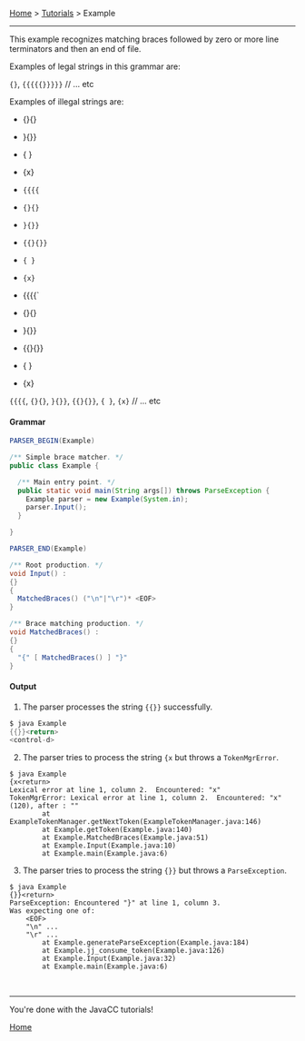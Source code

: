 [Home](../index.md) > [Tutorials](index.md) > Example

---

This example recognizes matching braces followed by zero or more line terminators and then an end of file.

Examples of legal strings in this grammar are:

`{}`, `{{{{{}}}}}` // ... etc

Examples of illegal strings are:

* {}{}
* }{}}
* { }
* {x}

* `{{{{`
* `{}{}`
* `}{}}`
* `{{}{}}`
* `{ }`
* `{x}`

* {{{{`
* {}{}
* }{}}
* {{}{}}
* { }
* {x}

`{{{{`, `{}{}`, `}{}}`, `{{}{}}`, `{ }`, `{x}` // ... etc

#### Grammar
```java
PARSER_BEGIN(Example)

/** Simple brace matcher. */
public class Example {

  /** Main entry point. */
  public static void main(String args[]) throws ParseException {
    Example parser = new Example(System.in);
    parser.Input();
  }

}

PARSER_END(Example)

/** Root production. */
void Input() :
{}
{
  MatchedBraces() ("\n"|"\r")* <EOF>
}

/** Brace matching production. */
void MatchedBraces() :
{}
{
  "{" [ MatchedBraces() ] "}"
}
```

#### Output

1. The parser processes the string `{{}}` successfully.

```java
$ java Example
{{}}<return>
<control-d>
```

2. The parser tries to process the string `{x` but throws a `TokenMgrError`.

```
$ java Example
{x<return>
Lexical error at line 1, column 2.  Encountered: "x"
TokenMgrError: Lexical error at line 1, column 2.  Encountered: "x" (120), after : ""
        at ExampleTokenManager.getNextToken(ExampleTokenManager.java:146)
        at Example.getToken(Example.java:140)
        at Example.MatchedBraces(Example.java:51)
        at Example.Input(Example.java:10)
        at Example.main(Example.java:6)
```

3. The parser tries to process the string `{}}` but throws a `ParseException`.

```
$ java Example
{}}<return>
ParseException: Encountered "}" at line 1, column 3.
Was expecting one of:
    <EOF>
    "\n" ...
    "\r" ...
        at Example.generateParseException(Example.java:184)
        at Example.jj_consume_token(Example.java:126)
        at Example.Input(Example.java:32)
        at Example.main(Example.java:6)
```

<br>

---

You're done with the JavaCC tutorials!

[Home](../index.md)

<br>
